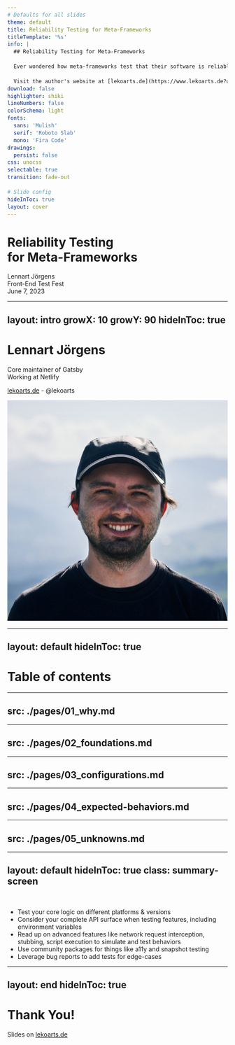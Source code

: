 ```yaml
---
# Defaults for all slides
theme: default
title: Reliability Testing for Meta-Frameworks
titleTemplate: '%s'
info: |
  ## Reliability Testing for Meta-Frameworks

  Ever wondered how meta-frameworks test that their software is reliable against OS and browser differences, ad blockers, slow network speeds or other disturbances? That configuration options and core functionalities work in all cases, end-to-end on all platforms? That's what the makers of Gatsby, one of the largest React meta-frameworks, did to ensure resilience and reliability. In this talk you'll learn from their experiences and discover some techniques you can also adopt in your own web projects.

  Visit the author's website at [lekoarts.de](https://www.lekoarts.de?utm_source=reliability-testing-for-meta-frameworks)
download: false
highlighter: shiki
lineNumbers: false
colorSchema: light
fonts:
  sans: 'Mulish'
  serif: 'Roboto Slab'
  mono: 'Fira Code'
drawings:
  persist: false
css: unocss
selectable: true
transition: fade-out

# Slide config
hideInToc: true
layout: cover
---
```


<h1 flex="~ col">
  <b text-gradient font-bold>Reliability Testing</b>
  <div>for Meta-Frameworks</div>
</h1>

<div uppercase text-sm tracking-widest>
  Lennart Jörgens
</div>

<div abs-br mx-10 my-12 flex="~ col" text-sm text-right>
  <div>Front-End Test Fest</div>
  <div text-sm opacity-50>June 7, 2023</div>
</div>

---
layout: intro
growX: 10
growY: 90
hideInToc: true
---

# Lennart Jörgens

<div class="leading-10 opacity-80">
  Core maintainer of Gatsby<br>
  Working at Netlify<br>
</div>

[lekoarts.de](https://www.lekoarts.de?utm_source=reliability-testing-for-meta-frameworks) - @lekoarts

<img src="https://raw.githubusercontent.com/LekoArts/portfolio-v2/main/www/src/pages/about/lennart-profile-pic.jpg" rounded-full w-40 abs-tr mt-32 mr-40 />

---
layout: default
hideInToc: true
---

# Table of contents

<Toc></Toc>

<!--
Please note: This talk will contain examples using GitHub Actions, Jest, and Cypress.
The principles and functionalities can all be applied to other software like CircleCI, Vitest, or Playwright.

I want to give you inspiration on things you can test in combination with actionable examples on how to implement it.
-->

---
src: ./pages/01_why.md
---

---
src: ./pages/02_foundations.md
---

---
src: ./pages/03_configurations.md
---

---
src: ./pages/04_expected-behaviors.md
---

---
src: ./pages/05_unknowns.md
---

---
layout: default
hideInToc: true
class: summary-screen
---

<br />

- Test your core logic on different platforms & versions
- Consider your complete API surface when testing features, including environment variables
- Read up on advanced features like network request interception, stubbing, script execution to simulate and test behaviors
- Use community packages for things like a11y and snapshot testing
- Leverage bug reports to add tests for edge-cases

<!--
Reliability testing for your meta-framework is never done
-->

---
layout: end
hideInToc: true
---

# Thank You!

Slides on [lekoarts.de](https://www.lekoarts.de/appearances?utm_source=reliability-testing-for-meta-frameworks)

<!--
That's all for my talk. The slides can be found on my website. Thank you!
-->
